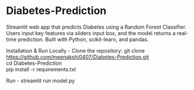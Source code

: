 # Diabetes-Prediction

Streamlit web app that predicts Diabetes using a Random Forest Classifier. Users input key features via sliders input box, and the model returns a real-time prediction. Built with Python, scikit-learn, and pandas.

Installation & Run Locally - 
Clone the repository:
git clone https://github.com/meenakshi0407/Diabetes-Prediction.git<br>
cd Diabetes-Prediction<br>
pip install -r requirements.txt<br>


Run - streamlit run model.py

